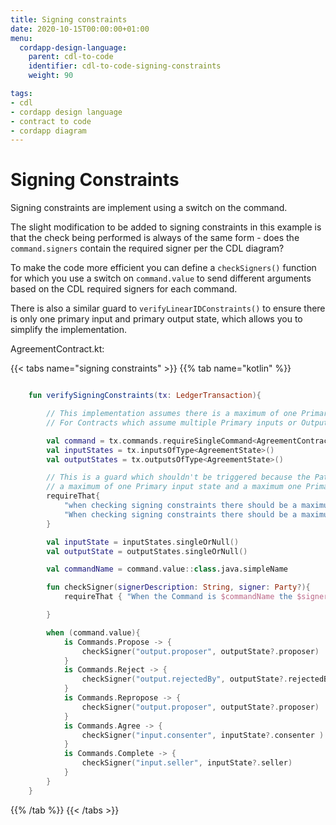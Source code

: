 ```yaml
---
title: Signing constraints
date: 2020-10-15T00:00:00+01:00
menu:
  cordapp-design-language:
    parent: cdl-to-code
    identifier: cdl-to-code-signing-constraints
    weight: 90

tags:
- cdl
- cordapp design language
- contract to code
- cordapp diagram
---
```



# Signing Constraints

Signing constraints are implement using a switch on the command.

The slight modification to be added to signing constraints in this example is that the check being performed is always of the same form - does the `command.signers` contain the required signer per the CDL diagram?

To make the code more efficient you can define a `checkSigners()` function for which you use a switch on `command.value` to send different arguments based on the CDL required signers for each command.

There is also a similar guard to `verifyLinearIDConstraints()` to ensure there is only one primary input and primary output state, which allows you to simplify the implementation.

AgreementContract.kt:

{{< tabs name="signing constraints" >}}
{{% tab name="kotlin" %}}
```kotlin

    fun verifySigningConstraints(tx: LedgerTransaction){

        // This implementation assumes there is a maximum of one Primary input state and a maximum one Primary output state.
        // For Contracts which assume multiple Primary inputs or Output a different approach will be required

        val command = tx.commands.requireSingleCommand<AgreementContract.Commands>()
        val inputStates = tx.inputsOfType<AgreementState>()
        val outputStates = tx.outputsOfType<AgreementState>()

        // This is a guard which shouldn't be triggered because the Path constraints should have already ensured there is
        // a maximum of one Primary input state and a maximum one Primary output state
        requireThat{
            "when checking signing constraints there should be a maximum of one Primary input state." using (inputStates.size <= 1)
            "When checking signing constraints there should be a maximum of one Primary output state." using (outputStates.size <= 1)
        }

        val inputState = inputStates.singleOrNull()
        val outputState = outputStates.singleOrNull()

        val commandName = command.value::class.java.simpleName

        fun checkSigner(signerDescription: String, signer: Party?){
            requireThat { "When the Command is $commandName the $signerDescription must sign." using (command.signers.contains(signer?.owningKey))}

        }

        when (command.value){
            is Commands.Propose -> {
                checkSigner("output.proposer", outputState?.proposer)   // Can add multiple signing check against each Command
            }
            is Commands.Reject -> {
                checkSigner("output.rejectedBy", outputState?.rejectedBy)
            }
            is Commands.Repropose -> {
                checkSigner("output.proposer", outputState?.proposer)
            }
            is Commands.Agree -> {
                checkSigner("input.consenter", inputState?.consenter )
            }
            is Commands.Complete -> {
                checkSigner("input.seller", inputState?.seller)
            }
        }
    }
```
{{% /tab %}}
{{< /tabs >}}
